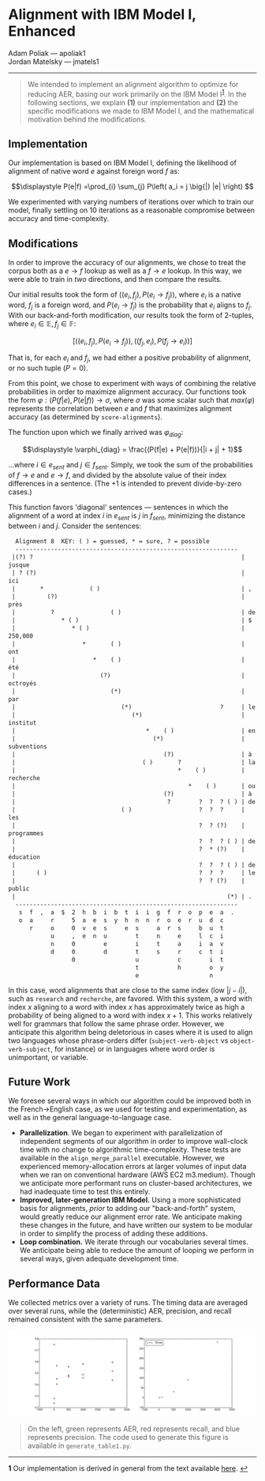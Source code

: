 # Alignment with IBM Model I, Enhanced
Adam Poliak — apoliak1 <br>
Jordan Matelsky — jmatels1

-----

> We intended to implement an alignment algorithm to optimize for reducing AER, basing our work primarily on the IBM Model I<sup id="a1">[1](#f1)</sup>. In the following sections, we explain **(1)** our implementation and **(2)** the specific modifications we made to IBM Model I, and the mathematical motivation behind the modifications.

## Implementation
Our implementation is based on IBM Model I, defining the likelihood of alignment of native word $e$ against foreign word $f$ as:

$$\displaystyle P(e|f) =\prod_{i} \sum_{j} P\left( a_i = j  \big{|} |e| \right) $$

We experimented with varying numbers of iterations over which to train our model, finally settling on $10$ iterations as a reasonable compromise between accuracy and time-complexity.

## Modifications
In order to improve the accuracy of our alignments, we chose to treat the corpus both as a $e→f$ lookup as well as a $f→e$ lookup. In this way, we were able to train in *two* directions, and then compare the results.

Our initial results took the form of $\left(\left(e_i, f_j\right), P\left(e_i→f_j\right)\right)$, where $e_i$ is a native word, $f_j$ is a foreign word, and $P\left(e_i→f_j\right)$ is the probability that $e_i$ aligns to $f_j$.  With our back-and-forth modification, our results took the form of 2-tuples, where $e_i \in \mathbb{E}, f_j \in \mathbb{F}$:

$$\left[\left(\left(e_i, f_j\right), P\left(e_i→f_j\right)\right), \left(\left(f_j, e_i\right), P\left(f_j→e_i\right)\right)\right]$$

That is, for each $e_i$ and $f_j$, we had either a positive probability of alignment, or no such tuple ($P=0$).

From this point, we chose to experiment with ways of combining the relative probabilities in order to maximize alignment accuracy. Our functions took the form $\varphi : (P(f|e), P(e|f)) → \sigma$, where $\sigma$ was some scalar such that $max(\varphi)$ represents the correlation between $e$ and $f$ that maximizes alignment accuracy (as determined by `score-alignments`).

The function upon which we finally arrived was $\varphi_{diag}$:

$$\displaystyle \varphi_{diag} = \frac{(P(f|e) + P(e|f))}{|i + j| + 1}$$

...where $i \in e_{sent}$ and $j \in f_{sent}$. Simply, we took the sum of the probabilities of $f→e$ and $e→f$, and divided by the absolute value of their index differences in a sentence. (The $+1$ is intended to prevent divide-by-zero cases.)

This function favors 'diagonal' sentences — sentences in which the alignment of a word at index $i$ in $e_{sent}$ is $j$ in $f_{sent}$, minimizing the distance between $i$ and $j$. Consider the sentences:

```
  Alignment 8  KEY: ( ) = guessed, * = sure, ? = possible
  ---------------------------------------------------------------
 |(?) ?                                                           | jusque
 | ? (?)                                                          | ici
 |       *             ( )                                        | ,
 |         (?)                                                    | près
 |          ?                ( )                                  | de
 |             * ( )                                              | $
 |                * ( )                                           | 250,000
 |                   *       ( )                                  | ont
 |                      *    ( )                                  | été
 |                        (?)                                     | octroyés
 |                           (*)                                  | par
 |                              (*)                         ?     | le
 |                                 (*)                            | institut
 |                                     *    ( )                   | en
 |                                       (*)                      | subventions
 |                                          (?)                   | à
 |                                    ( )       ?                 | la
 |                                              *    ( )          | recherche
 |                                                 *    ( )       | ou
 |                                          (?)                   | à
 |                                           ?        ?  ?  ? ( ) | de
 |                              ( )                   ?  ?  ?     | les
 |                                                    ?  ? (?)    | programmes
 |                                                    ?  ?  ? ( ) | de
 |                                                    ?  * (?)    | éducation
 |                                                    ?  ?  ? ( ) | de
 |      ( )                                           ?  ?  ?     | le
 |                                                    ?  ? (?)    | public
 |                                                            (*) | .
  ---------------------------------------------------------------
   s  f  ,  a  $  2  h  b  i  b  t  i  i  g  f  r  o  p  e  a  .
   o  a     r     5  a  e  s  y  h  n  n  r  o  e  r  u  d  c
      r     o     0  v  e  s     e  s     a  r  s     b  u  t
            u     ,  e  n  u        t     n     e     l  c  i
            n     0        e        i     t     a     i  a  v
            d     0        d        t     s     r     c  t  i
                  0                 u           c        i  t
                                    t           h        o  y
                                    e                    n
```
In this case, word alignments that are close to the same index (low $|j-i|$), such as `research` and `recherche`, are favored. With this system, a word with index $x$ aligning to a word with index $x$ has approximately twice as high a probability of being aligned to a word with index $x+1$.  This works relatively well for grammars that follow the same phrase order. However, we anticipate this algorithm being deletorious in cases where it is used to align two languages whose phrase-orders differ (`subject-verb-object` vs `object-verb-subject`, for instance) or in languages where word order is unimportant, or variable.



## Future Work
We foresee several ways in which our algorithm could be improved both in the French→English case, as we used for testing and experimentation, as well as in the general language-to-language case.

- **Parallelization**. We began to experiment with parallelization of independent segments of our algorithm in order to improve wall-clock time with no change to algorithmic time-complexity. These tests are available in the `align_merge_parallel` executable. However, we experienced memory-allocation errors at larger volumes of input data when we ran on conventional hardware (AWS EC2 m3.medium). Though we anticipate more performant runs on cluster-based architectures, we had inadequate time to test this entirely.
- **Improved, later-generation IBM Model.** Using a more sophisticated basis for alignments, *prior* to adding our "back-and-forth" system, would greatly reduce our alignment error rate. We anticipate making these changes in the future, and have written our system to be modular in order to simplify the process of adding these additions.
- **Loop combination.** We iterate through our vocabularies several times. We anticipate being able to reduce the amount of looping we perform in several ways, given adequate development time.

## Performance Data
We collected metrics over a variety of runs. The timing data are averaged over several runs, while the (deterministic) AER, precision, and recall remained consistent with the same parameters.

![fig1](figure_1.png)

> On the left, green represents AER, red represents recall, and blue represents precision. The code used to generate this figure is available in `generate_table1.py`.

-----
<b id="f1">1</b> Our implementation is derived in general from the text available [here](http://www.statmt.org/book/slides/04-word-based-models.pdf).  [↩](#a1)
